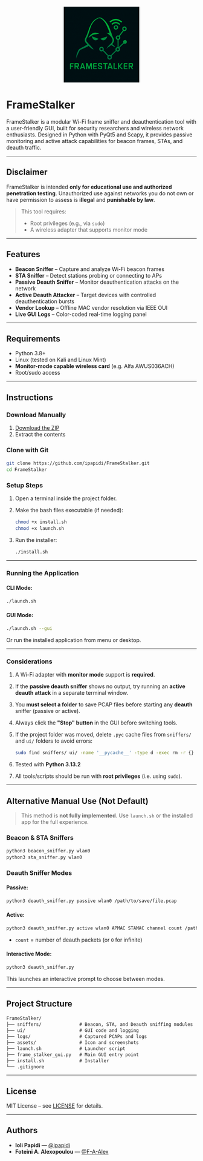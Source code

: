 <p align="center">
  <img src="assets/icon.png" width="200">
</p>

# FrameStalker

FrameStalker is a modular Wi-Fi frame sniffer and deauthentication tool with a user-friendly GUI, built for security researchers and wireless network enthusiasts. Designed in Python with PyQt5 and Scapy, it provides passive monitoring and active attack capabilities for beacon frames, STAs, and deauth traffic.

---

## Disclaimer

FrameStalker is intended **only for educational use and authorized penetration testing**.
Unauthorized use against networks you do not own or have permission to assess is **illegal** and **punishable by law**.

> This tool requires:
>
> * Root privileges (e.g., via `sudo`)
> * A wireless adapter that supports monitor mode

---

## Features

*  **Beacon Sniffer** – Capture and analyze Wi-Fi beacon frames
*  **STA Sniffer** – Detect stations probing or connecting to APs
*  **Passive Deauth Sniffer** – Monitor deauthentication attacks on the network
*  **Active Deauth Attacker** – Target devices with controlled deauthentication bursts
*  **Vendor Lookup** – Offline MAC vendor resolution via IEEE OUI
*  **Live GUI Logs** – Color-coded real-time logging panel

---

## Requirements

* Python 3.8+
* Linux (tested on Kali and Linux Mint)
* **Monitor-mode capable wireless card** (e.g. Alfa AWUS036ACH)
* Root/sudo access

---

## Instructions

### Download Manually

1. [Download the ZIP](https://github.com/ipapidi/FrameStalker/archive/refs/heads/main.zip)
2. Extract the contents

### Clone with Git 

```bash
git clone https://github.com/ipapidi/FrameStalker.git
cd FrameStalker
```

### Setup Steps

1. Open a terminal inside the project folder.

2. Make the bash files executable (if needed):

   ```bash
   chmod +x install.sh
   chmod +x launch.sh
   ```

3. Run the installer:

   ```bash
   ./install.sh
   ```
---

### Running the Application

#### CLI Mode:

```bash
./launch.sh
```

#### GUI Mode:

```bash
./launch.sh --gui
```

Or run the installed application from menu or desktop.

---

### Considerations

1. A Wi-Fi adapter with **monitor mode** support is **required**.
2. If the **passive deauth sniffer** shows no output, try running an **active deauth attack** in a separate terminal window.
3. You **must select a folder** to save PCAP files before starting any **deauth** sniffer (passive or active).
4. Always click the **"Stop" button** in the GUI before switching tools.
5. If the project folder was moved, delete `.pyc` cache files from `sniffers/` and `ui/` folders to avoid errors:

   ```bash
   sudo find sniffers/ ui/ -name '__pycache__' -type d -exec rm -r {} +
   ```
6. Tested with **Python 3.13.2**
7. All tools/scripts should be run with **root privileges** (i.e. using `sudo`).

---

## Alternative Manual Use (Not Default)

>  This method is **not fully implemented**. Use `launch.sh` or the installed app for the full experience.

### Beacon & STA Sniffers

```bash
python3 beacon_sniffer.py wlan0
python3 sta_sniffer.py wlan0
```

### Deauth Sniffer Modes

#### Passive:

```bash
python3 deauth_sniffer.py passive wlan0 /path/to/save/file.pcap
```

#### Active:

```bash
python3 deauth_sniffer.py active wlan0 APMAC STAMAC channel count /path/to/save/file.pcap
```

* `count` = number of deauth packets (or `0` for infinite)

#### Interactive Mode:

```bash
python3 deauth_sniffer.py
```

This launches an interactive prompt to choose between modes.

---

## Project Structure

```
FrameStalker/
├── sniffers/              # Beacon, STA, and Deauth sniffing modules
├── ui/                    # GUI code and logging
├── logs/                  # Captured PCAPs and logs
├── assets/                # Icon and screenshots
├── launch.sh              # Launcher script
├── frame_stalker_gui.py   # Main GUI entry point
├── install.sh             # Installer
└── .gitignore
```

---

## License

MIT License – see [LICENSE](LICENSE) for details.

---

## Authors 

* **Ioli Papidi** — [@ipapidi](https://github.com/ipapidi)
* **Foteini A. Alexopoulou** — [@F-A-Alex](https://github.com/F-A-Alex)
